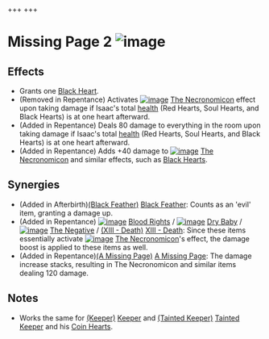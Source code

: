 +++
+++

 # Missing Page 2 ![image](/image/Missing_Page_2.png) 


Effects
---------


* Grants one [Black Heart](/wiki/Black_Heart "Black Heart").
* (Removed in Repentance) Activates [![image](/image/The_Necronomicon.png)](/wiki/The_Necronomicon "The Necronomicon") [The Necronomicon](/wiki/The_Necronomicon "The Necronomicon") effect upon taking damage if Isaac's total [health](/wiki/Health "Health") (Red Hearts, Soul Hearts, and Black Hearts) is at one heart afterward.
* (Added in Repentance) Deals 80 damage to everything in the room upon taking damage if Isaac's total [health](/wiki/Health "Health") (Red Hearts, Soul Hearts, and Black Hearts) is at one heart afterward.
* (Added in Repentance) Adds +40 damage to [![image](/image/The_Necronomicon.png)](/wiki/The_Necronomicon "The Necronomicon") [The Necronomicon](/wiki/The_Necronomicon "The Necronomicon") and similar effects, such as [Black Hearts](/wiki/Health#Black_Hearts "Health").


Synergies
-----------


* (Added in Afterbirth)[(Black Feather)](/wiki/Black_Feather "Black Feather") [Black Feather](/wiki/Black_Feather "Black Feather"): Counts as an 'evil' item, granting a damage up.
* (Added in Repentance) [![image](/image/Blood_Rights.png)](/wiki/Blood_Rights "Blood Rights") [Blood Rights](/wiki/Blood_Rights "Blood Rights") / [![image](/image/Dry_Baby.png)](/wiki/Dry_Baby "Dry Baby") [Dry Baby](/wiki/Dry_Baby "Dry Baby") / [![image](/image/The_Negative.png)](/wiki/The_Negative "The Negative") [The Negative](/wiki/The_Negative "The Negative") / [(XIII - Death)](/wiki/Cards_and_Runes "XIII - Death") [XIII - Death](/wiki/Cards_and_Runes "Cards and Runes"): Since these items essentially activate [![image](/image/The_Necronomicon.png)](/wiki/The_Necronomicon "The Necronomicon") [The Necronomicon](/wiki/The_Necronomicon "The Necronomicon")'s effect, the damage boost is applied to these items as well.
* (Added in Repentance)[(A Missing Page)](/wiki/A_Missing_Page "A Missing Page") [A Missing Page](/wiki/A_Missing_Page "A Missing Page"): The damage increase stacks, resulting in The Necronomicon and similar items dealing 120 damage.


Notes
-------


* Works the same for  [(Keeper)](/wiki/Keeper "Keeper") [Keeper](/wiki/Keeper "Keeper") and  [(Tainted Keeper)](/wiki/Tainted_Keeper "Tainted Keeper") [Tainted Keeper](/wiki/Tainted_Keeper "Tainted Keeper") and his [Coin Hearts](/wiki/Hearts "Hearts").


